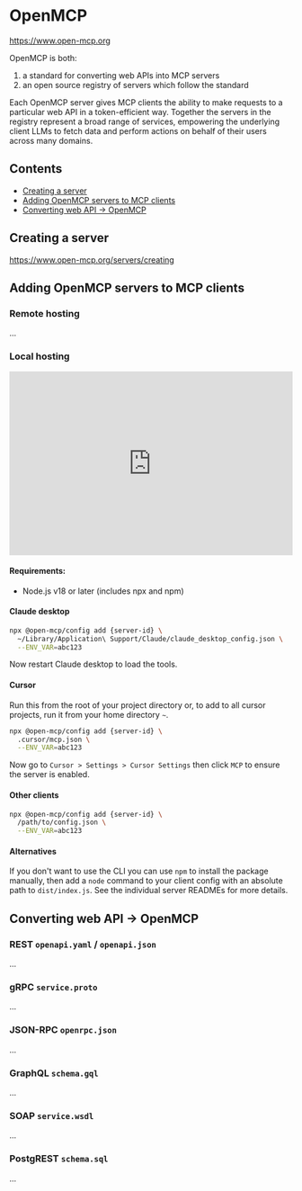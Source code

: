 # OpenMCP

https://www.open-mcp.org

OpenMCP is both:

1. a standard for converting web APIs into MCP servers
2. an open source registry of servers which follow the standard

Each OpenMCP server gives MCP clients the ability to make requests to a particular web API in a token-efficient way. Together the servers in the registry represent a broad range of services, empowering the underlying client LLMs to fetch data and perform actions on behalf of their users across many domains.

## Contents

- [Creating a server](#creating-a-server)
- [Adding OpenMCP servers to MCP clients](#adding-openmcp-servers-to-mcp-clients)
- [Converting web API -> OpenMCP](#converting-web-api---openmcp)

## Creating a server

https://www.open-mcp.org/servers/creating

## Adding OpenMCP servers to MCP clients

### Remote hosting

...

### Local hosting

<div style="position: relative; padding-bottom: 64.86486486486486%; height: 0;"><iframe src="https://www.loom.com/embed/aa26fed41f084ff1bd115436f9d799dd?sid=57a5ee90-875f-4c09-8d44-5b477555c883" frameborder="0" webkitallowfullscreen mozallowfullscreen allowfullscreen style="position: absolute; top: 0; left: 0; width: 100%; height: 100%;"></iframe></div>

#### Requirements:

- Node.js v18 or later (includes npx and npm)

#### Claude desktop

```bash
npx @open-mcp/config add {server-id} \
  ~/Library/Application\ Support/Claude/claude_desktop_config.json \
  --ENV_VAR=abc123
```

Now restart Claude desktop to load the tools.

#### Cursor

Run this from the root of your project directory or, to add to all cursor projects, run it from your home directory `~`.

```bash
npx @open-mcp/config add {server-id} \
  .cursor/mcp.json \
  --ENV_VAR=abc123
```

Now go to `Cursor > Settings > Cursor Settings` then click `MCP` to ensure the server is enabled.

#### Other clients

```bash
npx @open-mcp/config add {server-id} \
  /path/to/config.json \
  --ENV_VAR=abc123
```

#### Alternatives

If you don't want to use the CLI you can use `npm` to install the package manually, then add a `node` command to your client config with an absolute path to `dist/index.js`. See the individual server READMEs for more details.

## Converting web API -> OpenMCP

### REST `openapi.yaml` / `openapi.json`

...

### gRPC `service.proto`

...

### JSON-RPC `openrpc.json`

...

### GraphQL `schema.gql`

...

### SOAP `service.wsdl`

...

### PostgREST `schema.sql`

...
